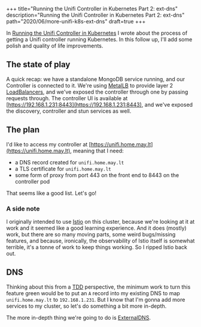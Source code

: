 +++
title="Running the Unifi Controller in Kubernetes Part 2: ext-dns"
description="Running the Unifi Controller in Kubernetes Part 2: ext-dns"
path="2020/06/more-unifi-k8s-ext-dns"
draft=true
+++

In [Running the Unifi Controller in Kubernetes](@/2019-12-08-unifi-controller-in-k8s.md) I wrote about the process
of getting a Unifi controller running Kubernetes. In this follow up,
I'll add some polish and quality of life improvements. 
<!-- more -->

## The state of play
A quick recap: we have a standalone MongoDB service running, and our
Controller is connected to it. We're using [MetalLB](https://metallb.universe.tf/) to provide layer 2
[LoadBalancers](https://kubernetes.io/docs/concepts/services-networking/service/#loadbalancer), and we've exposed the controller through one by passing
requests through. The controller UI is available at
[https://192.168.1.231:8443](https://192.168.1.231:8443), and we've
exposed the discovery, controller and stun services as well.

## The plan
I'd like to access my controller at [https://unifi.home.may.lt](https://unifi.home.may.lt), meaning that I need:
 * a DNS record created for `unifi.home.may.lt`
 * a TLS certificate for `unifi.home.may.lt`
 * some form of proxy from port 443 on the front end to 8443 on the
   controller pod

That seems like a good list. Let's go!

### A side note
I originally intended to use [Istio](https://istio.io) on this cluster, because we're
looking at it at work and it seemed like a good learning experience. And
it does (mostly) work, but there are so many moving parts, some weird
bugs/missing features, and because, ironically, the observability of Istio
itself is somewhat terrible, it's a tonne of work to keep things working.
So I ripped Istio back out.

## DNS
Thinking about this from a
[TDD](https://en.wikipedia.org/wiki/Test-driven_development)
perspective, the minimum work to turn this feature green would be to put
an `A` record into my existing DNS to map `unifi.home.may.lt` to
`192.168.1.231`. But I know that I'm gonna add more services to my
cluster, so let's do something a bit more in-depth.

The more in-depth thing we're going to do is
[ExternalDNS](https://github.com/kubernetes-sigs/external-dns#externaldns). 
